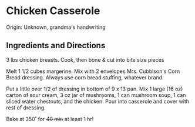 # Chicken Casserole

Origin: Unknown, grandma's handwriting

## Ingredients and Directions

3 lbs chicken breasts. Cook, then bone & cut into bite size pieces

Melt 1 1/2 cubes margerine. Mix with 2 envelopes Mrs. Cubbison's Corn Bread dressing. Always use corn bread stuffing, whatever brand.

Put a little over 1/2 of dressing in bottom of 9 x 13 pan. Mix 1 large (16 oz) carton of sour cream, 3 oz jar of mushrooms, 1 can mushroom soup, 1 can sliced water chestnuts, and the chicken. Pour into casserole and cover with rest of dressing.

Bake at 350˚ for ~~40 min~~ at least 1 hr!